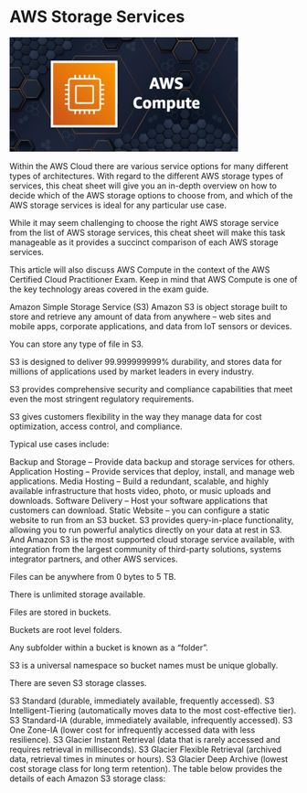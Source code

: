 # AWS Storage Services

![aws_Compute](aws_compute.png)

Within the AWS Cloud there are various service options for many different types of architectures. With regard to the different AWS storage types of services, this cheat sheet will give you an in-depth overview on how to decide which of the AWS storage options to choose from, and which of the AWS storage services is ideal for any particular use case.

While it may seem challenging to choose the right AWS storage service from the list of AWS storage services, this cheat sheet will make this task manageable as it provides a succinct comparison of each AWS storage services.

This article will also discuss AWS Compute in the context of the AWS Certified Cloud Practitioner Exam. Keep in mind that AWS Compute is one of the key technology areas covered in the exam guide.

Amazon Simple Storage Service (S3)
Amazon S3 is object storage built to store and retrieve any amount of data from anywhere – web sites and mobile apps, corporate applications, and data from IoT sensors or devices.

You can store any type of file in S3.

S3 is designed to deliver 99.999999999% durability, and stores data for millions of applications used by market leaders in every industry.

S3 provides comprehensive security and compliance capabilities that meet even the most stringent regulatory requirements.

S3 gives customers flexibility in the way they manage data for cost optimization, access control, and compliance.

Typical use cases include:

Backup and Storage – Provide data backup and storage services for others.
Application Hosting – Provide services that deploy, install, and manage web applications.
Media Hosting – Build a redundant, scalable, and highly available infrastructure that hosts video, photo, or music uploads and downloads.
Software Delivery – Host your software applications that customers can download.
Static Website – you can configure a static website to run from an S3 bucket.
S3 provides query-in-place functionality, allowing you to run powerful analytics directly on your data at rest in S3. And Amazon S3 is the most supported cloud storage service available, with integration from the largest community of third-party solutions, systems integrator partners, and other AWS services.

Files can be anywhere from 0 bytes to 5 TB.

There is unlimited storage available.

Files are stored in buckets.

Buckets are root level folders.

Any subfolder within a bucket is known as a “folder”.

S3 is a universal namespace so bucket names must be unique globally.

There are seven S3 storage classes.

S3 Standard (durable, immediately available, frequently accessed).
S3 Intelligent-Tiering (automatically moves data to the most cost-effective tier).
S3 Standard-IA (durable, immediately available, infrequently accessed).
S3 One Zone-IA (lower cost for infrequently accessed data with less resilience).
S3 Glacier Instant Retrieval (data that is rarely accessed and requires retrieval in milliseconds).
S3 Glacier Flexible Retrieval (archived data, retrieval times in minutes or hours).
S3 Glacier Deep Archive (lowest cost storage class for long term retention).
The table below provides the details of each Amazon S3 storage class: